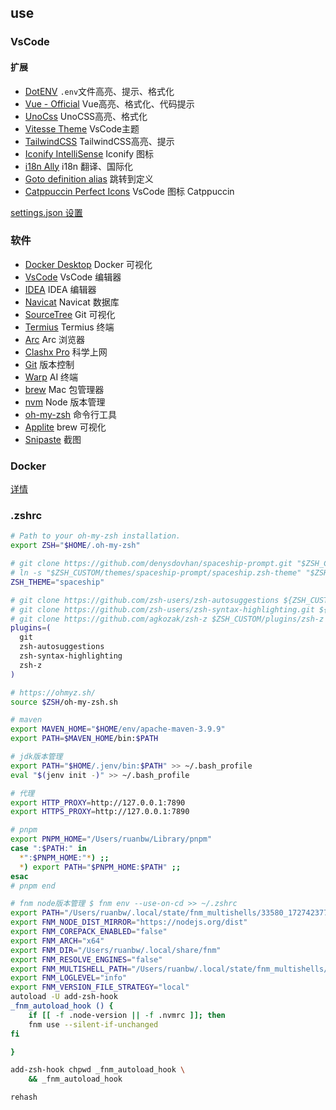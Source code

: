 
## use

### VsCode

#### 扩展

- [DotENV](https://marketplace.visualstudio.com/items?itemName=mikestead.dotenv) `.env`文件高亮、提示、格式化
- [Vue - Official](https://marketplace.visualstudio.com/items?itemName=Vue.volar) Vue高亮、格式化、代码提示
- [UnoCss](https://marketplace.visualstudio.com/items?itemName=antfu.unocss) UnoCSS高亮、格式化
- [Vitesse Theme](https://marketplace.visualstudio.com/items?itemName=antfu.theme-vitesse) VsCode主题
- [TailwindCSS](https://marketplace.visualstudio.com/items?itemName=bradlc.vscode-tailwindcss) TailwindCSS高亮、提示
- [Iconify IntelliSense](https://marketplace.visualstudio.com/items?itemName=antfu.iconify) Iconify 图标
- [i18n Ally](https://marketplace.visualstudio.com/items?itemName=Lokalise.i18n-ally) i18n 翻译、国际化
- [Goto definition alias](https://marketplace.visualstudio.com/items?itemName=antfu.goto-alias) 跳转到定义
- [Catppuccin Perfect Icons](https://marketplace.visualstudio.com/items?itemName=thang-nm.catppuccin-perfect-icons) VsCode 图标 Catppuccin

[settings.json 设置](./vscode/settings.json)

### 软件

- [Docker Desktop](https://www.docker.com/products/docker-desktop) Docker 可视化
- [VsCode](https://code.visualstudio.com/) VsCode 编辑器
- [IDEA](https://www.jetbrains.com/idea/) IDEA 编辑器
- [Navicat](https://www.navicat.com/en/) Navicat 数据库
- [SourceTree](https://www.sourcetreeapp.com/) Git 可视化
- [Termius](https://www.termius.com/) Termius 终端
- [Arc](https://arc.net/) Arc 浏览器
- [Clashx Pro](https://en.clashx.org/) 科学上网
- [Git](https://git-scm.com/) 版本控制
- [Warp](https://www.warp.dev/) AI 终端
- [brew](https://brew.sh/) Mac 包管理器
- [nvm](https://github.com/nvm-sh/nvm) Node 版本管理
- [oh-my-zsh](https://github.com/ohmyzsh/ohmyzsh) 命令行工具
- [Applite](https://aerolite.dev/applite) brew 可视化
- [Snipaste](https://snipaste.com/) 截图

### Docker

[详情](./docker.md)

### .zshrc

```sh
# Path to your oh-my-zsh installation.
export ZSH="$HOME/.oh-my-zsh"

# git clone https://github.com/denysdovhan/spaceship-prompt.git "$ZSH_CUSTOM/themes/spaceship-prompt" --depth=1
# ln -s "$ZSH_CUSTOM/themes/spaceship-prompt/spaceship.zsh-theme" "$ZSH_CUSTOM/themes/spaceship.zsh-theme"
ZSH_THEME="spaceship"

# git clone https://github.com/zsh-users/zsh-autosuggestions ${ZSH_CUSTOM:-~/.oh-my-zsh/custom}/plugins/zsh-autosuggestions
# git clone https://github.com/zsh-users/zsh-syntax-highlighting.git ${ZSH_CUSTOM:-~/.oh-my-zsh/custom}/plugins/zsh-syntax-highlighting
# git clone https://github.com/agkozak/zsh-z $ZSH_CUSTOM/plugins/zsh-z
plugins=(
  git
  zsh-autosuggestions
  zsh-syntax-highlighting
  zsh-z
)

# https://ohmyz.sh/
source $ZSH/oh-my-zsh.sh

# maven
export MAVEN_HOME="$HOME/env/apache-maven-3.9.9"
export PATH=$MAVEN_HOME/bin:$PATH

# jdk版本管理
export PATH="$HOME/.jenv/bin:$PATH" >> ~/.bash_profile
eval "$(jenv init -)" >> ~/.bash_profile

# 代理
export HTTP_PROXY=http://127.0.0.1:7890
export HTTPS_PROXY=http://127.0.0.1:7890

# pnpm
export PNPM_HOME="/Users/ruanbw/Library/pnpm"
case ":$PATH:" in
  *":$PNPM_HOME:"*) ;;
  *) export PATH="$PNPM_HOME:$PATH" ;;
esac
# pnpm end

# fnm node版本管理 $ fnm env --use-on-cd >> ~/.zshrc
export PATH="/Users/ruanbw/.local/state/fnm_multishells/33580_1727423774832/bin":$PATH
export FNM_NODE_DIST_MIRROR="https://nodejs.org/dist"
export FNM_COREPACK_ENABLED="false"
export FNM_ARCH="x64"
export FNM_DIR="/Users/ruanbw/.local/share/fnm"
export FNM_RESOLVE_ENGINES="false"
export FNM_MULTISHELL_PATH="/Users/ruanbw/.local/state/fnm_multishells/33580_1727423774832"
export FNM_LOGLEVEL="info"
export FNM_VERSION_FILE_STRATEGY="local"
autoload -U add-zsh-hook
_fnm_autoload_hook () {
    if [[ -f .node-version || -f .nvmrc ]]; then
    fnm use --silent-if-unchanged
fi

}

add-zsh-hook chpwd _fnm_autoload_hook \
    && _fnm_autoload_hook

rehash
```
